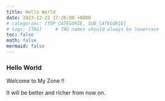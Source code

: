 ```yaml
---
title: Hello World
date: 2023-12-22 17:26:00 +0800
# categories: [TOP_CATEGORIE, SUB_CATEGORIE]
# tags: [TAG]     # TAG names should always be lowercase
toc: false
math: false
mermaid: false
---
```


### Hello World

Welcome to My Zone !!

It will be better and richer from now on.
